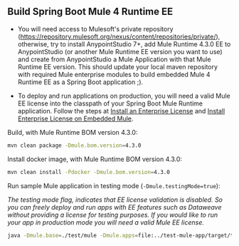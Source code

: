 ## Build Spring Boot Mule 4 Runtime EE

- You will need access to Mulesoft's private repository (https://repository.mulesoft.org/nexus/content/repositories/private/), 
otherwise, try to install AnypointStudio 7+, add Mule Runtime 4.3.0 EE to AnypointStudio (or another Mule Runtime EE version you want to use) and 
create from AnypointStudio a Mule Application with that Mule Runtime EE version. This should update your local maven repository with required Mule enterprise modules to build embedded Mule 4 Runtime EE as a Spring Boot application ;).

- To deploy and run applications on production, you will need a valid Mule EE license into the classpath of your Spring Boot Mule Runtime application. Follow the steps at [Install an Enterprise License](https://docs.mulesoft.com/mule-runtime/4.2/installing-an-enterprise-license) and 
[Install Enterprise License on Embedded Mule](https://docs.mulesoft.com/mule-runtime/4.2/installing-an-enterprise-license#install-enterprise-license-on-embedded-mule).

Build, with Mule Runtime BOM version 4.3.0:

``` bash
mvn clean package -Dmule.bom.version=4.3.0
````

Install docker image, with Mule Runtime BOM version 4.3.0:

``` bash
mvn clean install -Pdocker -Dmule.bom.version=4.3.0
```

Run sample Mule application in testing mode (`-Dmule.testingMode=true`):

_The testing mode flag, indicates that EE license validation is disabled. So you can freely deploy and run apps with EE features such as Dataweave without providing a license for testing purposes. If you would like to run your app in production mode you will need a valid Mule EE license._ 

``` bash
java -Dmule.base=./test/mule -Dmule.apps=file:../test-mule-app/target/test-mule-app-1.0.0-mule-application.jar -Dmule.cleanStartup=true -Dmule.testingMode=true -jar target/spring-boot-mule4-runtime-ee-4.3.0.jar
```
